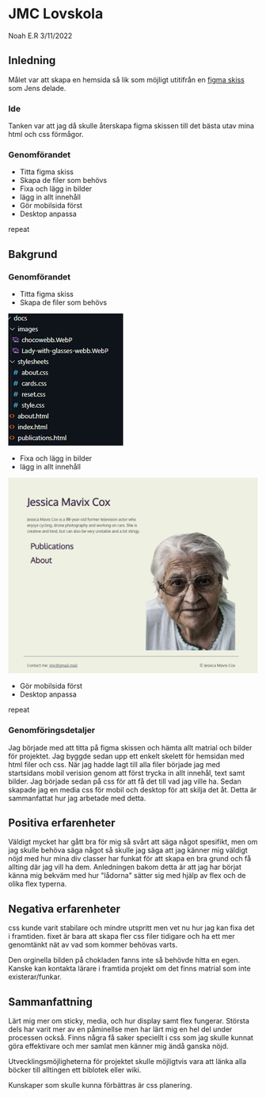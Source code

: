 # JMC Lovskola

Noah E.R 3/11/2022

## Inledning
Målet var att skapa en hemsida så lik som möjligt utitifrån en [figma skiss](https://www.figma.com/file/n9dJBwH4mYwa4dMU7ysDyF/Jessica-Mavis-Cox?node-id=0%3A1) som Jens delade.
### Ide
Tanken var att jag då skulle återskapa figma skissen till det bästa utav mina html och css förmågor.
### Genomförandet
* Titta figma skiss
* Skapa de filer som behövs
* Fixa och lägg in bilder
* lägg in allt innehåll
* Gör mobilsida först
* Desktop anpassa

repeat
## Bakgrund

### Genomförandet
* Titta figma skiss
* Skapa de filer som behövs


![Skelett](ok2.png)
* Fixa och lägg in bilder
* lägg in allt innehåll


![Homepage med allt innehåll](ok3.png)
* Gör mobilsida först
* Desktop anpassa

repeat

### Genomföringsdetaljer
Jag började med att titta på figma skissen och hämta allt matrial och bilder för projektet. Jag byggde sedan upp
 ett enkelt skelett för hemsidan med html filer och css. När jag hadde lagt till alla filer började jag med startsidans
  mobil verision genom att först trycka in allt innehål, text samt bilder. Jag började sedan på css för att få det till 
  vad jag ville ha. Sedan skapade jag en media css för mobil och desktop för att skilja det åt.
   Detta är sammanfattat hur jag arbetade med detta.

## Positiva erfarenheter
Väldigt mycket har gått bra för mig så svårt att säga något spesifikt, men om jag skulle behöva säga något så skulle jag säga att jag känner mig väldigt nöjd med hur mina div classer har funkat för att skapa en bra grund och få allting där jag vill ha dem. Anledningen bakom detta är att jag har börjat känna mig bekväm med hur "lådorna" sätter sig med hjälp av flex och de olika flex typerna.

## Negativa erfarenheter
css kunde varit stabilare och mindre utspritt men vet nu hur jag kan fixa det i framtiden. fixet är bara att skapa fler css filer tidigare och ha ett mer genomtänkt nät av vad som kommer behövas varts.

Den orginella bilden på chokladen fanns inte så behövde hitta en egen. Kanske kan kontakta lärare i framtida projekt om det finns matrial som inte existerar/funkar.
## Sammanfattning
Lärt mig mer om sticky, media, och hur display samt flex fungerar. Största dels har varit mer av en påminellse men har lärt mig en hel del under processen också. Finns några få saker speciellt i css som jag skulle kunnat göra effektivare och mer samlat men känner mig ändå ganska nöjd.

Utvecklingsmöjligheterna för projektet skulle möjligtvis vara att länka alla böcker till alltingen ett biblotek eller wiki.


Kunskaper som skulle kunna förbättras är css planering.